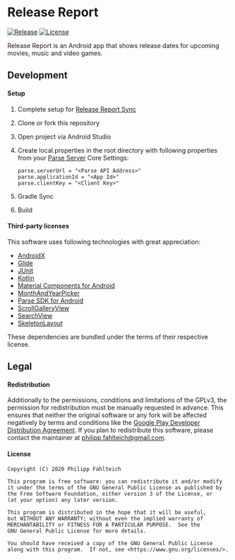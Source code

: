 # Release Report

[![Release](https://img.shields.io/badge/Release-0.2.1-006d8c.svg)](https://play.google.com/store/apps/details?id=com.faltenreich.release)
[![License](https://img.shields.io/badge/License-GPLv3-blue.svg)](https://www.gnu.org/licenses/gpl-3.0)

Release Report is an Android app that shows release dates for upcoming movies, music and video games.

## Development

#### Setup

1. Complete setup for [Release Report Sync](https://github.com/Faltenreich/Release-Report-Sync)
2. Clone or fork this repository
3. Open project via Android Studio
4. Create local.properties in the root directory with following properties from your [Parse Server](https://parseplatform.org) Core Settings:

    ```
    parse.serverUrl = "<Parse API Address>"
    parse.applicationId = "<App Id>"
    parse.clientKey = "<Client Key>"
    ```

5. Gradle Sync
6. Build

#### Third-party licenses

This software uses following technologies with great appreciation:

* [AndroidX](https://developer.android.com/jetpack/androidx)
* [Glide](https://github.com/bumptech/glide)
* [JUnit](https://junit.org)
* [Kotlin](https://kotlinlang.org)
* [Material Components for Android](https://material.io/components)
* [MonthAndYearPicker](https://github.com/premkumarroyal/MonthAndYearPicker)
* [Parse SDK for Android](https://github.com/parse-community/Parse-SDK-Android)
* [ScrollGalleryView](https://github.com/VEINHORN/ScrollGalleryView)
* [SearchView](https://github.com/lapism/SearchView)
* [SkeletonLayout](https://github.com/Faltenreich/SkeletonLayout)

These dependencies are bundled under the terms of their respective license.

## Legal

#### Redistribution

Additionally to the permissions, conditions and limitations of the GPLv3, the permission for redistribution must be manually requested in advance. This ensures that neither the original software or any fork will be affected negatively by terms and conditions like the [Google Play Developer Distribution Agreement](https://play.google.com/about/developer-distribution-agreement.html). If you plan to redistribute this software, please contact the maintainer at [philipp.fahlteich@gmail.com](mailto:philipp.fahlteich@gmail.com).

#### License

    Copyright (C) 2020 Philipp Fahlteich

    This program is free software: you can redistribute it and/or modify
    it under the terms of the GNU General Public License as published by
    the Free Software Foundation, either version 3 of the License, or
    (at your option) any later version.

    This program is distributed in the hope that it will be useful,
    but WITHOUT ANY WARRANTY; without even the implied warranty of
    MERCHANTABILITY or FITNESS FOR A PARTICULAR PURPOSE.  See the
    GNU General Public License for more details.

    You should have received a copy of the GNU General Public License
    along with this program.  If not, see <https://www.gnu.org/licenses/>.
